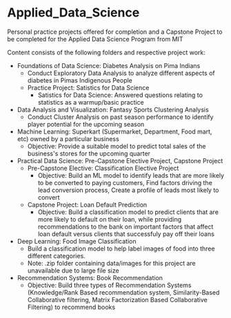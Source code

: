 # Applied_Data_Science
Personal practice projects offered for completion and a Capstone Project to be completed for the Applied Data Science Program from MIT

Content consists of the following folders and respective project work:
- Foundations of Data Science: Diabetes Analysis on Pima Indians
  - Conduct Exploratory Data Analysis to analyze different aspects of diabetes in Pimas Indigenous People
  - Practice Project: Satistics for Data Science
      - Satistics for Data Science: Answered questions relating to statistics as a warmup/basic practice
- Data Analysis and Visualization: Fantasy Sports Clustering Analysis
  - Conduct Cluster Analysis on past season performance to identify player potential for the upcoming season
- Machine Learning: Superkart (Supermarket, Department, Food mart, etc) owned by a particular business
    - Objective: Provide a suitable model to predict total sales of the business's stores for the upcoming quarter
- Practical Data Science: Pre-Capstone Elective Project, Capstone Project
    - Pre-Capstone Elective: Classification Elective Project
        - Objective: Build an ML model to identify leads that are more likely to be converted to paying customers, Find factors driving the lead conversion process, Create a profile of leads most likely to convert
    - Capstone Project: Loan Default Prediction
        - Objective: Build a classification model to predict clients that are more likely to default on their loan, while providing recommendations to the bank on important factors that affect loan default versus clients that successfuly pay off their loans
- Deep Learning: Food Image Classification
  - Build a classification model to help label images of food into three different categories.
  - Note: .zip folder containing data/images for this project are unavailable due to large file size
- Recommendation Systems: Book Recommendation
  - Objective: Build three types of Recommendation Systems (Knowledge/Rank Based recommendation system, Similarity-Based Collaborative filtering, Matrix Factorization Based Collaborative Filtering) to recommend books
 
  
